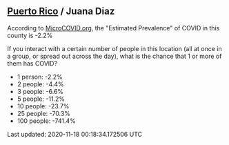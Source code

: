 
## [Puerto Rico](/united-states/puerto-rico) / Juana Diaz

According to [MicroCOVID.org](http://microcovid.org),
the "Estimated Prevalence" of COVID in this county is -2.2%

If you interact with a certain number of people in this location
(all at once in a group, or spread out across the day), what is the chance that
1 or more of them has COVID?

- 1 person: -2.2%
- 2 people: -4.4%
- 3 people: -6.6%
- 5 people: -11.2%
- 10 people: -23.7%
- 25 people: -70.3%
- 100 people: -741.4%

Last updated: 2020-11-18 00:18:34.172506 UTC
